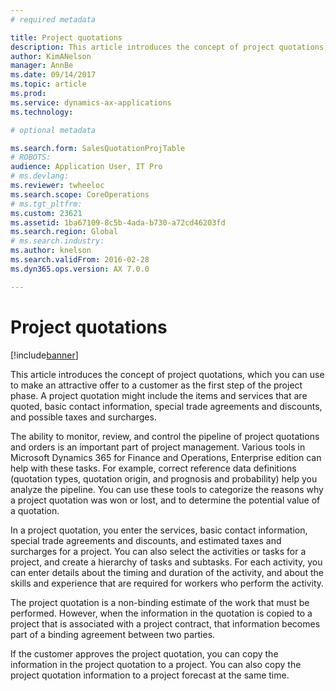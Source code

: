 ```yaml
---
# required metadata

title: Project quotations
description: This article introduces the concept of project quotations, which you can use to make an attractive offer to a customer as the first step of the project phase. A project quotation might include the items and services that are quoted, basic contact information, special trade agreements and discounts, and possible taxes and surcharges. 
author: KimANelson
manager: AnnBe
ms.date: 09/14/2017
ms.topic: article
ms.prod: 
ms.service: dynamics-ax-applications
ms.technology: 

# optional metadata

ms.search.form: SalesQuotationProjTable
# ROBOTS: 
audience: Application User, IT Pro
# ms.devlang: 
ms.reviewer: twheeloc
ms.search.scope: CoreOperations
# ms.tgt_pltfrm: 
ms.custom: 23621
ms.assetid: 1ba67109-8c5b-4ada-b730-a72cd46203fd
ms.search.region: Global
# ms.search.industry: 
ms.author: knelson
ms.search.validFrom: 2016-02-28
ms.dyn365.ops.version: AX 7.0.0

---
```


# Project quotations

[!include[banner](../includes/banner.md)]


This article introduces the concept of project quotations, which you can use to make an attractive offer to a customer as the first step of the project phase. A project quotation might include the items and services that are quoted, basic contact information, special trade agreements and discounts, and possible taxes and surcharges. 

The ability to monitor, review, and control the pipeline of project quotations and orders is an important part of project management. Various tools in Microsoft Dynamics 365 for Finance and Operations, Enterprise edition can help with these tasks. For example, correct reference data definitions (quotation types, quotation origin, and prognosis and probability) help you analyze the pipeline. You can use these tools to categorize the reasons why a project quotation was won or lost, and to determine the potential value of a quotation. 

In a project quotation, you enter the services, basic contact information, special trade agreements and discounts, and estimated taxes and surcharges for a project. You can also select the activities or tasks for a project, and create a hierarchy of tasks and subtasks. For each activity, you can enter details about the timing and duration of the activity, and about the skills and experience that are required for workers who perform the activity. 

The project quotation is a non-binding estimate of the work that must be performed. However, when the information in the quotation is copied to a project that is associated with a project contract, that information becomes part of a binding agreement between two parties. 

If the customer approves the project quotation, you can copy the information in the project quotation to a project. You can also copy the project quotation information to a project forecast at the same time.




